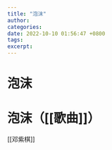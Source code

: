 ```yaml
---
title: "泡沫"
author: 
categories: 
date: 2022-10-10 01:56:47 +0800
tags: 
excerpt: 
---
```









# 泡沫









# 泡沫（[[歌曲]]）


[[邓紫棋]]


